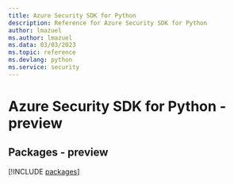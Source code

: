 ```yaml
---
title: Azure Security SDK for Python
description: Reference for Azure Security SDK for Python
author: lmazuel
ms.author: lmazuel
ms.data: 03/03/2023
ms.topic: reference
ms.devlang: python
ms.service: security
---
```

# Azure Security SDK for Python - preview
## Packages - preview
[!INCLUDE [packages](security-index.md)]